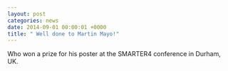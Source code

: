 ```yaml
---
layout: post
categories: news
date: 2014-09-01 00:00:01 +0000
title: " Well done to Martin Mayo!"
---
```


 Who won a prize for his poster at the SMARTER4 conference in Durham, UK.
